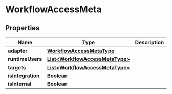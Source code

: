 

# WorkflowAccessMeta

## Properties

Name | Type | Description | Notes
------------ | ------------- | ------------- | -------------
**adapter** | [**WorkflowAccessMetaType**](WorkflowAccessMetaType.md) |  |  [optional]
**runtimeUsers** | [**List&lt;WorkflowAccessMetaType&gt;**](WorkflowAccessMetaType.md) |  |  [optional]
**targets** | [**List&lt;WorkflowAccessMetaType&gt;**](WorkflowAccessMetaType.md) |  |  [optional]
**isIntegration** | **Boolean** |  |  [optional]
**isInternal** | **Boolean** |  |  [optional]



